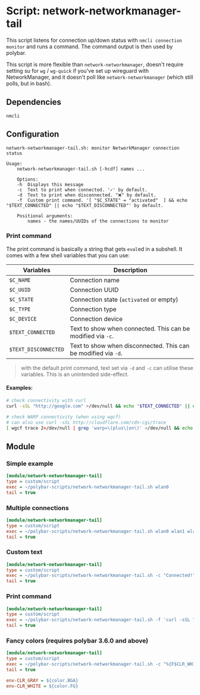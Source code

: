 # Script: network-networkmanager-tail

This script listens for connection up/down status with `nmcli connection monitor` and runs a command.
The command output is then used by polybar.

This script is more flexible than `network-networkmanager`,
doesn't require setting su for `wg` / `wg-quick` if you've set up wireguard with NetworkManager,
and it doesn't poll like `network-networkmanager` (which still polls, but in bash).


## Dependencies

`nmcli` 


## Configuration

```
network-networkmanager-tail.sh: monitor NetworkManager connection status

Usage:
    network-networkmanager-tail.sh [-hcdf] names ...

    Options:
    -h  Displays this message
    -c  Text to print when connected. '✓' by default.
    -d  Text to print when disconnected. "❌" by default.
    -f  Custom print command. '[ "$C_STATE" = "activated"  ] && echo "$TEXT_CONNECTED" || echo "$TEXT_DISCONNECTED"' by default.

    Positional arguments:
        names - the names/UUIDs of the connections to monitor
```

### Print command

The print command is basically a string that gets `eval`ed in a subshell.
It comes with a few shell variables that you can use:

Variables            | Description
---------------------|----------------
`$C_NAME`            | Connection name
`$C_UUID`            | Connection UUID
`$C_STATE`           | Connection state (`activated` or empty)
`$C_TYPE`            | Connection type
`$C_DEVICE`          | Connection device
`$TEXT_CONNECTED`    | Text to show when connected. This can be modified via `-c`.
`$TEXT_DISCONNECTED` | Text to show when disconnected. This can be modified via `-d`.

> with the default print command, text set via `-d` and `-c` can utilise these variables.
> This is an unintended side-effect.

#### Examples:

```sh
# check connectivity with curl
curl -sSL "http://google.com" >/dev/null && echo "$TEXT_CONNECTED" || echo "$TEXT_DISCONNECTED"
```

```sh
# check WARP connectivity (when using wgcf)
# can also use curl -sSL http://cloudflare.com/cdn-cgi/trace
[ wgcf trace 2>/dev/null | grep 'warp=\(plus\|on\)' >/dev/null && echo "$TEXT_CONNECTED" || echo "$TEXT_DISCONNECTED"
```


## Module

### Simple example

```ini
[module/network-networkmanager-tail]
type = custom/script
exec = ~/polybar-scripts/network-networkmanager-tail.sh wlan0
tail = true
```

### Multiple connections

```ini
[module/network-networkmanager-tail]
type = custom/script
exec = ~/polybar-scripts/network-networkmanager-tail.sh wlan0 wlan1 wlan2
tail = true
```

### Custom text

```ini
[module/network-networkmanager-tail]
type = custom/script
exec = ~/polybar-scripts/network-networkmanager-tail.sh -c "Connected!" -d "Disconnected!" wlan0
tail = true
```

### Print command

```ini
[module/network-networkmanager-tail]
type = custom/script
exec = ~/polybar-scripts/network-networkmanager-tail.sh -f 'curl -sSL "http://google.com" >/dev/null && echo "$TEXT_CONNECTED" || echo "$TEXT_DISCONNECTED"' wlan0
tail = true
```

### Fancy colors (requires polybar 3.6.0 and above)

```ini
[module/network-networkmanager-tail]
type = custom/script
exec = ~/polybar-scripts/network-networkmanager-tail.sh -c "%{F$CLR_WHITE}C%{F-}" -d "%{F$CLR_GRAY}D%{F-}" wgcf-profile
tail = true

env-CLR_GRAY = ${color.BGA}
env-CLR_WHITE = ${color.FG}
```
